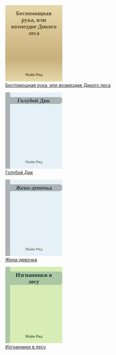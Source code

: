 ![](Беспомощная%20рука,%20или%20возмездие%20Дикого%20леса.jpg)  
[Беспомощная рука, или возмездие Дикого леса](Беспомощная%20рука,%20или%20возмездие%20Дикого%20леса)

![](Голубой%20Дик.jpg)  
[Голубой Дик](Голубой%20Дик)

![](Жена-девочка.jpg)  
[Жена-девочка](Жена-девочка)

![](Изгнанники%20в%20лесу.jpg)  
[Изгнанники в лесу](Изгнанники%20в%20лесу)

